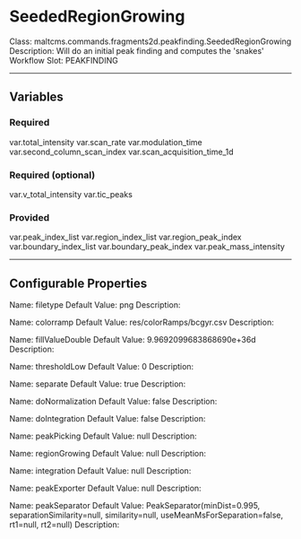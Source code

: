 <h1>SeededRegionGrowing</h1>
Class: maltcms.commands.fragments2d.peakfinding.SeededRegionGrowing
Description: Will do an initial peak finding and computes the 'snakes'
Workflow Slot: PEAKFINDING

---

<h2>Variables</h2>
<h3>Required</h3>
var.total_intensity
var.scan_rate
var.modulation_time
var.second_column_scan_index
var.scan_acquisition_time_1d

<h3>Required (optional)</h3>
var.v_total_intensity
var.tic_peaks

<h3>Provided</h3>
var.peak_index_list
var.region_index_list
var.region_peak_index
var.boundary_index_list
var.boundary_peak_index
var.peak_mass_intensity


---

<h2>Configurable Properties</h2>
Name: filetype
Default Value: png
Description: 

Name: colorramp
Default Value: res/colorRamps/bcgyr.csv
Description: 

Name: fillValueDouble
Default Value: 9.9692099683868690e+36d
Description: 

Name: thresholdLow
Default Value: 0
Description: 

Name: separate
Default Value: true
Description: 

Name: doNormalization
Default Value: false
Description: 

Name: doIntegration
Default Value: false
Description: 

Name: peakPicking
Default Value: null
Description: 

Name: regionGrowing
Default Value: null
Description: 

Name: integration
Default Value: null
Description: 

Name: peakExporter
Default Value: null
Description: 

Name: peakSeparator
Default Value: PeakSeparator(minDist=0.995, separationSimilarity=null, similarity=null, useMeanMsForSeparation=false, rt1=null, rt2=null)
Description: 


